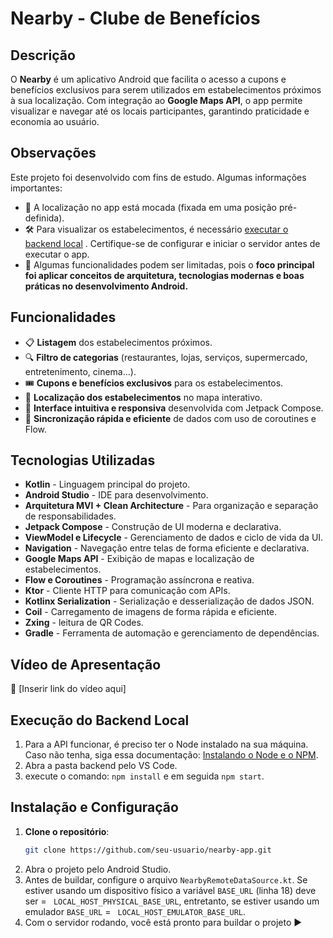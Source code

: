 # **Nearby - Clube de Benefícios** 

## **Descrição**

O **Nearby** é um aplicativo Android que facilita o acesso a cupons e benefícios exclusivos para serem utilizados em estabelecimentos próximos à sua localização. Com integração ao **Google Maps API**, o app permite visualizar e navegar até os locais participantes, garantindo praticidade e economia ao usuário.

## **Observações**
Este projeto foi desenvolvido com fins de estudo. Algumas informações importantes:
- 📍 A localização no app está mocada (fixada em uma posição pré-definida).
- 🛠️ Para visualizar os estabelecimentos, é necessário [executar o backend local](#execução-do-backend-local) . Certifique-se de configurar e iniciar o servidor antes de executar o app.
- 🚧 Algumas funcionalidades podem ser limitadas, pois o **foco principal foi aplicar conceitos de arquitetura, tecnologias modernas e boas práticas no desenvolvimento Android.**
  
## **Funcionalidades**  
- 📋 **Listagem** dos estabelecimentos próximos.
- 🔍 **Filtro de categorias** (restaurantes, lojas, serviços, supermercado, entretenimento, cinema...). 
- 🎟️ **Cupons e benefícios exclusivos** para os estabelecimentos.  
- 📍 **Localização  dos estabelecimentos** no mapa interativo.  
- 🚀 **Interface intuitiva e responsiva** desenvolvida com Jetpack Compose.  
- 🔄 **Sincronização rápida e eficiente** de dados com uso de coroutines e Flow.
  
## **Tecnologias Utilizadas**  
- **Kotlin** - Linguagem principal do projeto.  
- **Android Studio** - IDE para desenvolvimento.  
- **Arquitetura MVI + Clean Architecture** - Para organização e separação de responsabilidades.  
- **Jetpack Compose** - Construção de UI moderna e declarativa.  
- **ViewModel e Lifecycle** - Gerenciamento de dados e ciclo de vida da UI.  
- **Navigation** - Navegação entre telas de forma eficiente e declarativa.  
- **Google Maps API** - Exibição de mapas e localização de estabelecimentos.  
- **Flow e Coroutines** - Programação assíncrona e reativa.  
- **Ktor** - Cliente HTTP para comunicação com APIs.  
- **Kotlinx Serialization** - Serialização e desserialização de dados JSON.  
- **Coil** - Carregamento de imagens de forma rápida e eficiente.
- **Zxing** - leitura de QR Codes.  
- **Gradle** - Ferramenta de automação e gerenciamento de dependências.
  
## **Vídeo de Apresentação**  
🔗 [Inserir link do vídeo aqui]  

## **Execução do Backend Local**
1. Para a API funcionar, é preciso ter o Node instalado na sua máquina. Caso não tenha, siga essa documentação: [Instalando o Node e o NPM](https://efficient-sloth-d85.notion.site/Instalando-o-Node-e-o-NPM-d162e2582d5c48499bc6703526912456).
2. Abra a pasta backend pelo VS Code.
3. execute o comando: `npm install` e em seguida `npm start`.
   
## **Instalação e Configuração**  
1. **Clone o repositório**:  
   ```bash
   git clone https://github.com/seu-usuario/nearby-app.git
2. Abra o projeto pelo Android Studio.
3. Antes de buildar, configure o arquivo `NearbyRemoteDataSource.kt`. Se estiver usando um dispositivo físico a variável `BASE_URL` (linha 18) deve ser = ` LOCAL_HOST_PHYSICAL_BASE_URL`, entretanto, se estiver usando um emulador `BASE_URL`  = ` LOCAL_HOST_EMULATOR_BASE_URL`.
4. Com o servidor rodando, você está pronto para buildar o projeto ▶️

